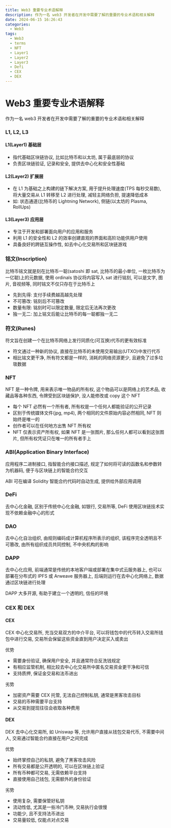 ```yaml
---
title: Web3 重要专业术语解释
description: 作为一名 web3 开发者在开发中需要了解的重要的专业术语和相关解释
date: 2024-06-15 16:26:43
categories:
  - Web3
tags:
  - Web3
  - terms
  - NFT
  - Layer1
  - Layer2
  - Layer3
  - Defi
  - CEX
  - DEX
---
```


# Web3 重要专业术语解释

作为一名 web3 开发者在开发中需要了解的重要的专业术语和相关解释

### L1, L2, L3

#### L1(Layer1) 基础层

- 指代基础区块链协议, 比如比特币和以太坊, 属于最底层的协议
- 负责区块链验证, 记录和安全, 提供去中心化和安全性基础

#### L2(Layer2) 扩展层

- 在 L1 为基础之上构建的链下解决方案, 用于提升处理速度(TPS 每秒交易数), 将大量交易从 L1 转移至 L2 进行处理, 减轻主网络负担, 提速降低成本
- 如: 状态通道(比特币的 Lightning Network), 侧链(以太坊的 Plasma, RollUps)

#### L3(Layer3) 应用层

- 专注于开发和部署面向用户的应用和服务
- 利用 L1 的安全性和 L2 的效率创建直观的界面和高阶功能供用户使用
- 具备良好的跨链互操作性, 如去中心化交易所和区块链游戏

### 铭文(Inscription)

比特币铭文就是刻在比特币一聪(satoshi 即 sat, 比特币的最小单位, 一枚比特币为一亿聪)上的元数据, 使用 ordinals 协议将内容写入 sat 进行铭刻, 可以是文字, 图片, 音视频等, 同时铭文不仅只存在于比特币上

- 先到先得: 支付手续费越高越先处理
- 不可篡改: 铭刻后不可篡改
- 数量有限: 铭刻时可以限定数量, 限定后无法再次更改
- 独一无二: 加上铭文后能让比特币的每一聪都独一无二

### 符文(Runes)

符文旨在创建一个在比特币网络上发行同质化(可互换)代币的更有效标准

- 符文通过一种新的协议, 直接在比特币的未使用交易输出(UTXO)中发行代币
- 相比铭文更干净, 所有符文都是一样的, 消耗的网络资源更少, 且避免了过多垃圾数据

### NFT

NFT 是一种令牌, 用来表示唯一物品的所有权, 这个物品可以是网络上的艺术品, 收藏品等各种东西, 令牌受到区块链保护, 没人能修改或 copy 这个 NFT

- 每个 NFT 必然有一个所有者, 所有权是一个任何人都能验证的公开记录
- 区别于传统媒体文件(jpg, mp4), 两个相同的文件原始内容必然相同, NFT 则始终是唯一的
- 创作者可以在任何地方出售 NFT 所有权
- NFT 仅表示资产所有权, 如果 NFT 是一张图片, 那么任何人都可以看到这张图片, 但所有权凭证只在唯一的所有者手上

### ABI(Application Binary Interface)

应用程序二进制接口, 指智能合约接口描述, 规定了如何将可读的函数名和参数转为机器码, 便于与区块链上的智能合约交互

ABI 可在编译 Solidity 智能合约代码时自动生成, 提供给外部应用调用

### DeFi

去中心化金融, 区别于传统中心化金融, 如银行, 交易所等, DeFi 使用区块链技术实现不依赖金融中心的形式

### DAO

去中心化自治组织, 由规则编码成计算机程序所表示的组织, 该程序完全透明且不可篡改, 由所有组织成员共同控制, 不中央机构的影响

### DAPP

去中心化应用, 前端通常是传统的本地客户端或部署在集中式云服务器上, 也可以部署在分布式的 IPFS 或 Arweave 服务器上, 后端则运行在去中心化网络上, 数据通过区块链进行处理

DAPP 大多开源, 有助于建立一个透明的, 信任的环境

### CEX 和 DEX

#### CEX

CEX 中心化交易所, 充当交易双方的中介平台, 可以将钱包中的代币转入交易所钱包中进行交易, 交易所会保留这些资金直到用户决定买入或卖出

优势

- 需要身份验证, 确保用户安全, 并且通常符合反洗钱规定
- 有相应监管机制, 相比较去中心化交易所中匿名交易资金更干净和可信
- 支持质押, 保证金交易和法币进出

劣势

- 加密资产需要 CEX 托管, 无法自己控制私钥, 通常是黑客攻击目标
- 交易的币种需要平台支持
- 从交易到提现往往会收取各种费用

#### DEX

DEX 去中心化交易所, 如 Uniswap 等, 允许用户直接从钱包交易代币, 不需要中间人, 交易通过智能合约直接在用户之间完成

优势

- 始终掌控自己的私钥, 避免了黑客攻击风险
- 所有交易都是公开透明的, 可以在区块链上验证
- 所有币种都可交易, 无需依赖平台支持
- 直接使用自己钱包, 无需额外的身份验证

劣势

- 使用复杂, 需要保管好私钥
- 流动性低, 尤其是一些冷门币种, 交易执行会很慢
- 功能少, 且不支持法币进出
- 交易量较低, 仅能点对点交易
